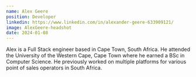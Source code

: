```yaml
---
name: Alex Geere
position: Developer
linkedin: https://www.linkedin.com/in/alexander-geere-633909121/
image: AlexGeere-headshot
date: 2024-01-08
---
```


Alex is a Full Stack engineer based in Cape Town, South Africa. He attended the University of the Western Cape, Cape Town where he earned a BSc in Computer Science. He previously worked on multiple platforms for various point of sales operators in South Africa.
